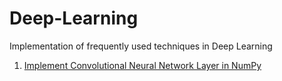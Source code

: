 # Deep-Learning
Implementation of frequently used techniques in Deep Learning

1. [Implement Convolutional Neural Network Layer in NumPy](https://github.com/Abhishek0697/Deep-Learning/blob/main/Build%20CNNs%20in%20Numpy/CNNs.ipynb)
